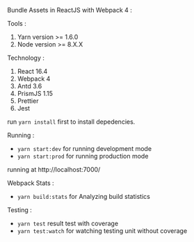 Bundle Assets in ReactJS with Webpack 4 :

Tools :
1. Yarn version >= 1.6.0
2. Node version >= 8.X.X

Technology :
1. React 16.4
2. Webpack 4
3. Antd 3.6
4. PrismJS 1.15
5. Prettier
6. Jest

run `yarn install` first to install depedencies.

Running :
- `yarn start:dev` for running development mode
- `yarn start:prod` for running production mode

running at http://localhost:7000/

Webpack Stats : 
- `yarn build:stats` for Analyzing build statistics

Testing :
- `yarn test` result test with coverage
- `yarn test:watch` for watching testing unit without coverage

